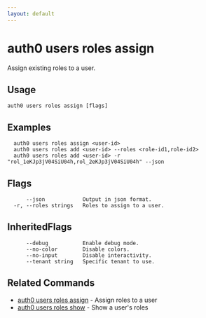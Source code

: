 ```yaml
---
layout: default
---
```

# auth0 users roles assign

Assign existing roles to a user.

## Usage
```
auth0 users roles assign [flags]
```

## Examples

```
  auth0 users roles assign <user-id>
  auth0 users roles add <user-id> --roles <role-id1,role-id2>
  auth0 users roles add <user-id> -r "rol_1eKJp3jV04SiU04h,rol_2eKJp3jV04SiU04h" --json
```


## Flags

```
      --json            Output in json format.
  -r, --roles strings   Roles to assign to a user.
```


## InheritedFlags

```
      --debug           Enable debug mode.
      --no-color        Disable colors.
      --no-input        Disable interactivity.
      --tenant string   Specific tenant to use.
```


## Related Commands

- [auth0 users roles assign](auth0_users_roles_assign.md) - Assign roles to a user
- [auth0 users roles show](auth0_users_roles_show.md) - Show a user's roles


